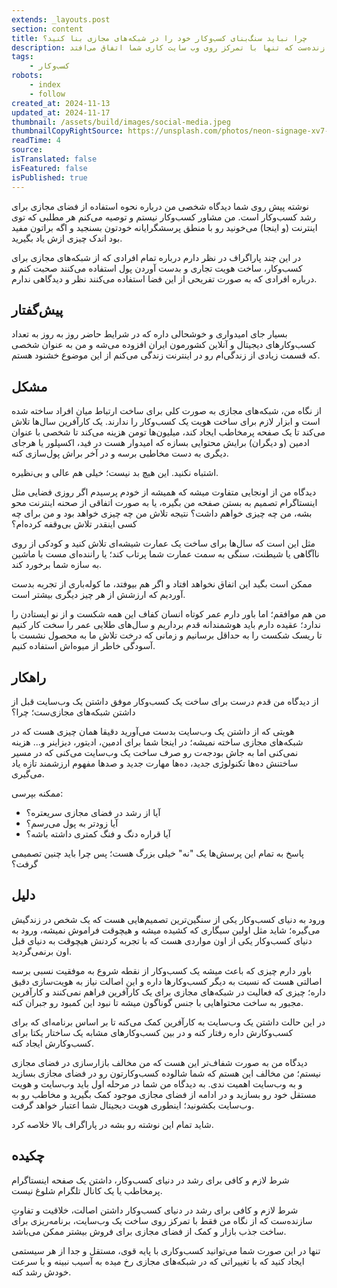 ```yaml
---
extends: _layouts.post
section: content
title: چرا نباید سنگ‌بنای کسب‌و‌کار خود را در شبکه‌های مجازی بنا کنید؟
description: شرط لازم و کافی برای رشد در دنیای کسب‌ و کار، داشتن یک صفحه اینستاگرام پرمخاطب یا یک کانال تلگرام شلوغ نیست بلکه داشتن اصالت، خلاقیت و تفاوتِ سازنده‌ست که تنها با تمرکز روی وب سایت کاری شما اتفاق می‌افتد.
tags:
    - کسب‌و‌کار
robots: 
    - index
    - follow
created_at: 2024-11-13
updated_at: 2024-11-17
thumbnail: /assets/build/images/social-media.jpeg
thumbnailCopyRightSource: https://unsplash.com/photos/neon-signage-xv7-GlvBLFw
readTime: 4
source:
isTranslated: false
isFeatured: false
isPublished: true
---
```


نوشته پیش روی شما دیدگاه شخصی من درباره نحوه استفاده از فضای مجازی برای رشد کسب‌و‌کار است. من مشاور کسب‌و‌کار نیستم و توصیه می‌کنم هر مطلبی که توی اینترنت (و اینجا) می‌خونید رو با منطق پرسشگرایانه خودتون بسنجید و اگه براتون مفید بود اندک چیزی ازش یاد بگیرید.

در این چند پاراگراف در نظر دارم درباره تمام افرادی که از شبکه‌های مجازی برای کسب‌و‌کار، ساخت هویت تجاری و بدست آوردن پول استفاده می‌کنند صحبت کنم و درباره افرادی که به صورت تفریحی از این فضا استفاده می‌کنند نظر و دیدگاهی ندارم.
## پیش‌گفتار

بسیار جای امیدواری و خوشحالی داره که در شرایط حاضر روز به روز به تعداد کسب‌و‌کارهای دیجیتال و آنلاین کشورمون ایران افزوده می‌شه و من به عنوان شخصی که قسمت زیادی از زندگی‌ام رو در اینترنت زندگی می‌کنم از این موضوع خشنود هستم.
## مشکل

از نگاه من، شبکه‌های مجازی به صورت کلی برای ساخت ارتباط میان افراد ساخته شده است و ابزار لازم برای ساخت هویت یک کسب‌و‌کار را ندارند.
یک کارآفرین سال‌ها تلاش می‌کند تا یک صفحه پرمخاطب ایجاد کند، میلیون‌ها تومن هزینه می‌کند تا شخصی با عنوان ادمین (و دیگران) برایش محتوایی بسازه که امیدوار هست در فید، اکسپلور یا هرجای دیگری به دست مخاطبی برسه و در آخر براش پول‌سازی کنه.

اشتباه نکنید. این هیچ بد نیست؛ خیلی هم عالی و بی‌نظیره.

دیدگاه من از اونجایی متفاوت میشه که همیشه از خودم پرسیدم اگر روزی فضایی مثل اینستاگرام تصمیم به بستن صفحه من بگیره، یا به صورت اتفاقی از صحنه اینترنت محو بشه، من چه چیزی خواهم داشت؟ نتیجه تلاش من چه چیزی خواهد بود و من برای چه کسی اینقدر تلاش بی‌وقفه کرده‌ام؟ 

مثل این است که سال‌ها برای ساخت یک عمارت شیشه‌ای تلاش کنید و کودکی از روی ناآگاهی یا شیطنت، سنگی به سمت عمارت شما پرتاب کند؛ یا راننده‌ای مست با ماشین به سازه شما برخورد کند. 

ممکن است بگید این اتفاق نخواهد افتاد و اگر هم بیوفتد، ما کوله‌باری از تجربه بدست آوردیم که ارزشش از هر چیز دیگری بیشتر است. 

من هم موافقم؛ اما باور دارم عمر کوتاه انسان کفاف این همه شکست و از نو ایستادن را ندارد؛ عقیده دارم باید هوشمندانه قدم برداریم و سال‌های طلایی عمر را سخت کار کنیم تا ریسک شکست را به حداقل برسانیم و زمانی که درخت تلاش ما به محصول نشست با آسودگی خاطر از میوه‌اش استفاده کنیم. 

## راهکار

از دیدگاه من قدم درست برای ساخت یک کسب‌و‌کار موفق داشتن یک وب‌سایت قبل از داشتن شبکه‌های مجازی‌ست؛ چرا؟

هویتی که از داشتن یک وب‌سایت بدست می‌آورید دقیقا همان چیزی هست که در شبکه‌های مجازی ساخته نمیشه؛ در اینجا شما برای ادمین، ادیتور، دیزاینر و... هزینه نمی‌کنی اما به جاش بودجه‌ت رو صرف ساخت یک  وب‌سایت می‌کنی که در مسیر ساختنش ده‌ها تکنولوژی جدید، ده‌ها مهارت جدید و صدها مفهوم ارزشمند تازه یاد می‌گیری. 

ممکنه بپرسی:

- آیا از رشد در فضای مجازی سریعتره؟
- آیا زودتر به پول می‌رسم؟ 
- آیا قراره دنگ و فنگ کمتری داشته باشه؟

پاسخ به تمام این پرسش‌ها یک "نه" خیلی بزرگ هست؛ پس چرا باید چنین تصمیمی گرفت؟ 

## دلیل

ورود به دنیای کسب‌و‌کار یکی از سنگین‌ترین تصمیم‌هایی هست که یک شخص در زندگیش می‌گیره؛ شاید مثل اولین سیگاری که کشیده میشه و هیچوقت فراموش نمیشه، ورود به دنیای کسب‌و‌کار یکی از اون مواردی هست که با تجربه کردنش هیچوقت به دنیای قبل اون برنمی‌گردید. 

باور دارم چیزی که باعث میشه یک کسب‌و‌کار از نقطه شروع به موفقیت نسبی برسه اصالتی هست که نسبت به دیگر کسب‌و‌کار‌ها داره و این اصالت نیاز به هویت‌سازی دقیق داره؛ چیزی که فعالیت در شبکه‌های مجازی برای یک کارآفرین فراهم نمی‌کنند و کارآفرین مجبور به ساخت محتواهایی با جنس گوناگون میشه تا نبود این کمبود رو جبران کنه. 

در این حالت داشتن یک وب‌سایت به کارآفرین کمک می‌کنه تا بر اساس برنامه‌ای که برای کسب‌و‌کارش داره رفتار کنه و در بین کسب‌و‌کارهای مشابه یک ساختار یکتا برای کسب‌و‌کارش ایجاد کنه. 

دیدگاه من به صورت شفاف‌تر این هست که من مخالف بازارسازی در فضای مجازی نیستم؛ من مخالف این هستم که شما شالوده کسب‌و‌کارتون رو در فضای مجازی بسازید و به وب‌سایت اهمیت ندی. به دیدگاه من شما در مرحله اول باید ‌وب‌سایت و هویت مستقل خود رو بسازید و در ادامه از فضای مجازی موجود کمک بگیرید و مخاطب رو به وب‌سایت بکشونید؛ اینطوری هویت دیجیتال شما اعتبار خواهد گرفت.

شاید تمام این نوشته رو بشه در پاراگراف بالا خلاصه کرد.

## چکیده

شرط لازم و کافی برای رشد در دنیای کسب‌و‌کار، داشتن یک صفحه اینستاگرام پرمخاطب یا یک کانال تلگرام شلوغ نیست. 

شرط لازم و کافی برای رشد در دنیای کسب‌و‌کار داشتن اصالت، خلاقیت و تفاوتِ سازنده‌ست که از نگاه من فقط با تمرکز روی ساخت یک وب‌سایت، برنامه‌ریزی برای ساخت جذب بازار و کمک از فضای مجازی برای فروش بیشتر ممکن می‌باشد.

تنها در این صورت شما می‌توانید کسب‌و‌کاری با پایه قوی، مستقل و جدا از هر سیستمی ایجاد کنید که با تغییراتی که در شبکه‌های مجازی رخ میده به آسیب نبینه و با سرعت خودش رشد کنه.